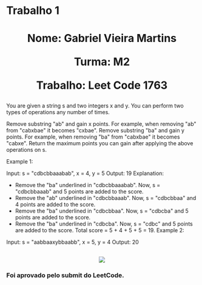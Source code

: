 # Trabalho 1

<h1 align="center" >
  <p> Nome: Gabriel Vieira Martins</p>
  <p>Turma: M2</p>
  <p>Trabalho: Leet Code 1763</p>
</h1>

<p>
  You are given a string s and two integers x and y. You can perform two types of operations any number of times.

Remove substring "ab" and gain x points.
For example, when removing "ab" from "cabxbae" it becomes "cxbae".
Remove substring "ba" and gain y points.
For example, when removing "ba" from "cabxbae" it becomes "cabxe".
Return the maximum points you can gain after applying the above operations on s.
</p>

<p>
  Example 1:

Input: s = "cdbcbbaaabab", x = 4, y = 5
Output: 19
Explanation:
- Remove the "ba" underlined in "cdbcbbaaabab". Now, s = "cdbcbbaaab" and 5 points are added to the score.
- Remove the "ab" underlined in "cdbcbbaaab". Now, s = "cdbcbbaa" and 4 points are added to the score.
- Remove the "ba" underlined in "cdbcbbaa". Now, s = "cdbcba" and 5 points are added to the score.
- Remove the "ba" underlined in "cdbcba". Now, s = "cdbc" and 5 points are added to the score.
Total score = 5 + 4 + 5 + 5 = 19.
Example 2:

Input: s = "aabbaaxybbaabb", x = 5, y = 4
Output: 20
</p>

<h2 align="center">
  <img src = "https://i.imgur.com/a5ZpSjv.png" />
</h2>

<h3 allign = "left">
  <p>
    Foi aprovado pelo submit do LeetCode.
  </p>
</h3>

